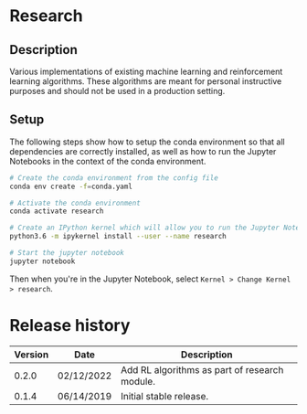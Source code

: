 # Research

## Description
Various implementations of existing machine learning and reinforcement learning algorithms. These algorithms are meant for personal instructive purposes and should not be used in a production setting.

## Setup

The following steps show how to setup the conda environment so that all dependencies are correctly installed, as well as how to run the Jupyter Notebooks in the context of the conda environment.

```sh
# Create the conda environment from the config file
conda env create -f=conda.yaml

# Activate the conda environment
conda activate research

# Create an IPython kernel which will allow you to run the Jupyter Notebook in the conda environment
python3.6 -m ipykernel install --user --name research

# Start the jupyter notebook
jupyter notebook
```

Then when you're in the Jupyter Notebook, select `Kernel > Change Kernel > research`.

# Release history

Version | Date | Description
--- | --- | ---
0.2.0 | 02/12/2022 | Add RL algorithms as part of research module.
0.1.4 | 06/14/2019 | Initial stable release.
